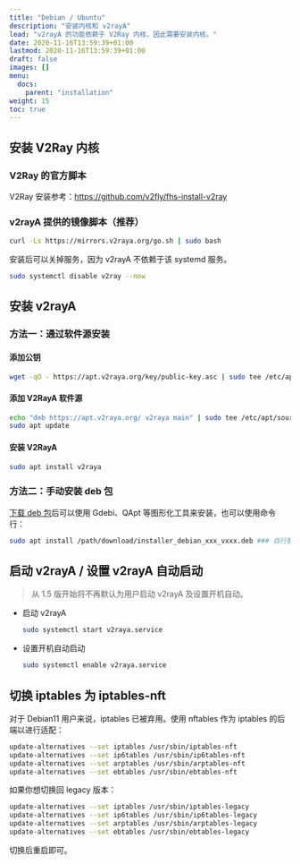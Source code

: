 ```yaml
---
title: "Debian / Ubuntu"
description: "安装内核和 v2rayA"
lead: "v2rayA 的功能依赖于 V2Ray 内核，因此需要安装内核。"
date: 2020-11-16T13:59:39+01:00
lastmod: 2020-11-16T13:59:39+01:00
draft: false
images: []
menu:
  docs:
    parent: "installation"
weight: 15
toc: true
---
```


## 安装 V2Ray 内核

### V2Ray 的官方脚本

V2Ray 安装参考：<https://github.com/v2fly/fhs-install-v2ray>

<!-- Xray 安装参考：<https://github.com/XTLS/Xray-install> -->

### v2rayA 提供的镜像脚本（推荐）

```bash
curl -Ls https://mirrors.v2raya.org/go.sh | sudo bash
```

安装后可以关掉服务，因为 v2rayA 不依赖于该 systemd 服务。

```bash
sudo systemctl disable v2ray --now
```

## 安装 v2rayA

### 方法一：通过软件源安装

#### 添加公钥

```bash
wget -qO - https://apt.v2raya.org/key/public-key.asc | sudo tee /etc/apt/trusted.gpg.d/v2raya.asc
```

#### 添加 V2RayA 软件源

```bash
echo "deb https://apt.v2raya.org/ v2raya main" | sudo tee /etc/apt/sources.list.d/v2raya.list
sudo apt update
```

#### 安装 V2RayA

```bash
sudo apt install v2raya
```

### 方法二：手动安装 deb 包

[下载 deb 包](https://github.com/v2rayA/v2rayA/releases)后可以使用 Gdebi、QApt 等图形化工具来安装，也可以使用命令行：

```bash
sudo apt install /path/download/installer_debian_xxx_vxxx.deb ### 自行替换 deb 包所在的实际路径
```

## 启动 v2rayA / 设置 v2rayA 自动启动

> 从 1.5 版开始将不再默认为用户启动 v2rayA 及设置开机自动。

- 启动 v2rayA

  ```bash
  sudo systemctl start v2raya.service
  ```

- 设置开机自动启动

  ```bash
  sudo systemctl enable v2raya.service
  ```

## 切换 iptables 为 iptables-nft

对于 Debian11 用户来说，iptables 已被弃用。使用 nftables 作为 iptables 的后端以进行适配：

```bash
update-alternatives --set iptables /usr/sbin/iptables-nft
update-alternatives --set ip6tables /usr/sbin/ip6tables-nft
update-alternatives --set arptables /usr/sbin/arptables-nft
update-alternatives --set ebtables /usr/sbin/ebtables-nft
```

如果你想切换回 legacy 版本：

```bash
update-alternatives --set iptables /usr/sbin/iptables-legacy
update-alternatives --set ip6tables /usr/sbin/ip6tables-legacy
update-alternatives --set arptables /usr/sbin/arptables-legacy
update-alternatives --set ebtables /usr/sbin/ebtables-legacy
```

切换后重启即可。
